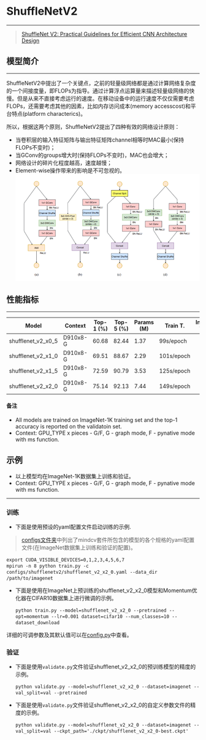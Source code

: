 # ShuffleNetV2

***
> [ShuffleNet V2: Practical Guidelines for Efficient CNN Architecture Design](https://arxiv.org/pdf/1807.11164.pdf)

## 模型简介

***
ShuffleNetV2中提出了一个关键点，之前的轻量级网络都是通过计算网络复杂度的一个间接度量，即FLOPs为指导。通过计算浮点运算量来描述轻量级网络的快慢。但是从来不直接考虑运行的速度。在移动设备中的运行速度不仅仅需要考虑FLOPs，还需要考虑其他的因素，比如内存访问成本(memory accesscost)和平台特点(platform characterics)。

所以，根据这两个原则，ShuffleNetV2提出了四种有效的网络设计原则：

- 当卷积层的输入特征矩阵与输出特征矩阵channel相等时MAC最小(保持FLOPs不变时)；
- 当GConv的groups增大时(保持FLOPs不变时)，MAC也会增大；
- 网络设计的碎片化程度越高，速度越慢；
- Element-wise操作带来的影响是不可忽视的。
  ![](./ShuffleNetV2_Block.png)

## 性能指标

***

| Model              | Context  | Top-1 (%) | Top-5 (%) | Params (M) | Train T.   | Infer T. | Download  | Config  | Log     |
| ------------------ | -------- | --------- | --------- | ---------- | ---------- | -------- | --------- | ------- | ------- |
| shufflenet_v2_x0_5 | D910x8-G | 60.68     | 82.44     | 1.37       | 99s/epoch  |          | [model]() | [cfg]() | [log]() |
| shufflenet_v2_x1_0 | D910x8-G | 69.51     | 88.67     | 2.29       | 101s/epoch |          | [model]() | [cfg]() | [log]() |
| shufflenet_v2_x1_5 | D910x8-G | 72.59     | 90.79     | 3.53       | 125s/epoch |          | [model]() | [cfg]() | [log]() |
| shufflenet_v2_x2_0 | D910x8-G | 75.14     | 92.13     | 7.44       | 149s/epoch |          | [model]() | [cfg]() | [log]() |

#### 备注

- All models are trained on ImageNet-1K training set and the top-1 accuracy is reported on the validatoin set.
- Context: GPU_TYPE x pieces - G/F, G - graph mode, F - pynative mode with ms function.  

## 示例

- 以上模型均在ImageNet-1K数据集上训练和验证。
- Context: GPU_TYPE x pieces - G/F, G - graph mode, F - pynative mode with ms function.  

***

### 训练

- 下面是使用预设的yaml配置文件启动训练的示例.

> [configs文件夹](../../configs)中列出了mindcv套件所包含的模型的各个规格的yaml配置文件(在ImageNet数据集上训练和验证的配置)。

  ```shell
export CUDA_VISIBLE_DEVICES=0,1,2,3,4,5,6,7
mpirun -n 8 python train.py -c configs/shufflenetv2/shufflenet_v2_x2_0.yaml --data_dir /path/to/imagenet
  ```

- 下面是使用在ImageNet上预训练的shufflenet_v2_x2_0模型和Momentum优化器在CIFAR10数据集上进行微调的示例。

  ```shell
  python train.py --model=shufflenet_v2_x2_0 --pretrained --opt=momentum --lr=0.001 dataset=cifar10 --num_classes=10 --dataset_download
  ```

详细的可调参数及其默认值可以在[config.py](../../config.py)中查看。

### 验证

- 下面是使用`validate.py`文件验证shufflenet_v2_x2_0的预训练模型的精度的示例。

  ```shell
  python validate.py --model=shufflenet_v2_x2_0 --dataset=imagenet --val_split=val --pretrained
  ```

- 下面是使用`validate.py`文件验证shufflenet_v2_x2_0的自定义参数文件的精度的示例。

  ```shell
  python validate.py --model=shufflenet_v2_x2_0 --dataset=imagenet --val_split=val --ckpt_path='./ckpt/shufflenet_v2_x2_0-best.ckpt'
  ```
